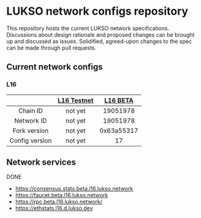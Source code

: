 # LUKSO network configs repository

This repository hosts the current LUKSO network specifications. Discussions about design rationale and proposed changes can be brought up and discussed as issues. Solidified, agreed-upon changes to the spec can be made through pull requests.

## Current network configs
 

### L16

|                | [L16 Testnet](l16/tesnet) | [L16 BETA](l16/beta) |
|:--------------:| :-------------------------:|:--------------------:|
|    Chain ID    |             not yet    |       19051978       |
|   Network ID   |        not yet         |       19051978       |
|  Fork version  |        not yet         |      0x63a55317      |
| Config version |        not yet         |          17          | 
 


## Network services
 

DONE

* https://consensus.stats.beta.l16.lukso.network
* https://faucet.beta.l16.lukso.network
* https://rpc.beta.l16.lukso.network/ 
* https://ethstats.l16.d.lukso.dev   
